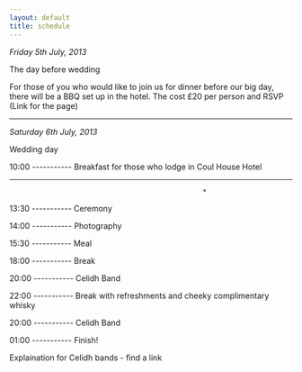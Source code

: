 ```yaml
---
layout: default
title: schedule
---
```


*Friday 5th July, 2013*

The day before wedding

For those of you who would like to join us for dinner before our big day, there will be a BBQ set up in the hotel.
The cost £20 per person and RSVP (Link for the page)

*******************************************************************

*Saturday 6th July, 2013* 

Wedding day

10:00 ----------- Breakfast for those who lodge in Coul House Hotel

*                                                   *                                                     *
                                                    *                                                     
13:30 ----------- Ceremony

14:00 ----------- Photography

15:30 ----------- Meal

18:00 ----------- Break

20:00 ----------- Celidh Band

22:00 ----------- Break with refreshments and cheeky complimentary whisky

20:00 ----------- Celidh Band 

01:00 ----------- Finish!

Explaination for Celidh bands - find a link



